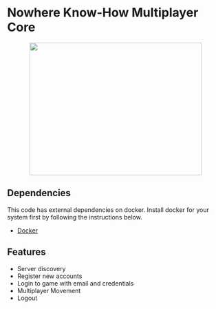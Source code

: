 # Nowhere Know-How Multiplayer Core

<p align="center">
    <img width="400" height="308" src="https://github.com/HappyMaki/nwkh-multiplayer-core/blob/master/Assets/Sprites/logo.png">
</p>

## Dependencies

This code has external dependencies on docker. Install docker for your system first by following the instructions below.
- [Docker](https://www.docker.com/get-started)

## Features
- Server discovery
- Register new accounts
- Login to game with email and credentials
- Multiplayer Movement
- Logout